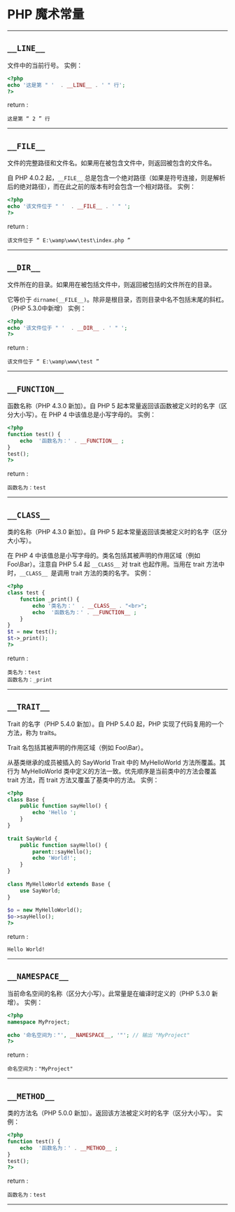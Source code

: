 ﻿# PHP 魔术常量

----
## `__LINE__`
文件中的当前行号。
实例：
```php
<?php
echo '这是第 " '  . __LINE__ . ' " 行';
?>
```
return :

 	这是第 “ 2 ” 行

---
## `__FILE__`
文件的完整路径和文件名。如果用在被包含文件中，则返回被包含的文件名。

自 PHP 4.0.2 起，`__FILE__` 总是包含一个绝对路径（如果是符号连接，则是解析后的绝对路径），而在此之前的版本有时会包含一个相对路径。
实例：
```php
<?php
echo '该文件位于 " '  . __FILE__ . ' " ';
?>
```
return :

 	该文件位于 “ E:\wamp\www\test\index.php ”

---
## `__DIR__`
文件所在的目录。如果用在被包括文件中，则返回被包括的文件所在的目录。

它等价于 `dirname(__FILE__)`。除非是根目录，否则目录中名不包括末尾的斜杠。（PHP 5.3.0中新增）
实例：
```php
<?php
echo '该文件位于 " '  . __DIR__ . ' " ';
?>
```
return :

 	该文件位于 “ E:\wamp\www\test ”

---

## `__FUNCTION__`
函数名称（PHP 4.3.0 新加）。自 PHP 5 起本常量返回该函数被定义时的名字（区分大小写）。在 PHP 4 中该值总是小写字母的。
实例：
```php
<?php
function test() {
    echo  '函数名为：' . __FUNCTION__ ;
}
test();
?>
```
return :

 	函数名为：test

---
## `__CLASS__`
类的名称（PHP 4.3.0 新加）。自 PHP 5 起本常量返回该类被定义时的名字（区分大小写）。

在 PHP 4 中该值总是小写字母的。类名包括其被声明的作用区域（例如 Foo\Bar）。注意自 PHP 5.4 起 `__CLASS__` 对 trait 也起作用。当用在 trait 方法中时，`__CLASS__ `是调用 trait 方法的类的名字。
实例：
```php
<?php
class test {
    function _print() {
        echo '类名为：'  . __CLASS__ . "<br>";
        echo  '函数名为：' . __FUNCTION__ ;
    }
}
$t = new test();
$t->_print();
?>
```
return :

 	类名为：test
	函数名为：_print

---

## `__TRAIT__`
Trait 的名字（PHP 5.4.0 新加）。自 PHP 5.4.0 起，PHP 实现了代码复用的一个方法，称为 traits。

Trait 名包括其被声明的作用区域（例如 Foo\Bar）。

从基类继承的成员被插入的 SayWorld Trait 中的 MyHelloWorld 方法所覆盖。其行为 MyHelloWorld 类中定义的方法一致。优先顺序是当前类中的方法会覆盖 trait 方法，而 trait 方法又覆盖了基类中的方法。
实例：
```php
<?php
class Base {
    public function sayHello() {
        echo 'Hello ';
    }
}
 
trait SayWorld {
    public function sayHello() {
        parent::sayHello();
        echo 'World!';
    }
}
 
class MyHelloWorld extends Base {
    use SayWorld;
}
 
$o = new MyHelloWorld();
$o->sayHello();
?>
```
return :

 	Hello World!

---


## `__NAMESPACE__`
当前命名空间的名称（区分大小写）。此常量是在编译时定义的（PHP 5.3.0 新增）。
实例：
```php
<?php
namespace MyProject;
 
echo '命名空间为："', __NAMESPACE__, '"'; // 输出 "MyProject"
?>
```
return :

 	命名空间为："MyProject"

---

##  `__METHOD__`
类的方法名（PHP 5.0.0 新加）。返回该方法被定义时的名字（区分大小写）。
实例：
```php
<?php
function test() {
    echo  '函数名为：' . __METHOD__ ;
}
test();
?>
```
return :

 	函数名为：test

---
















